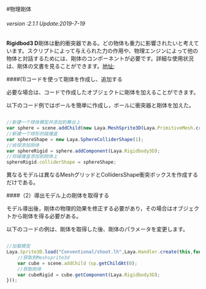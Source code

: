 #物理剛体

###### *version :2.1.1   Update:2019-7-19*


 **Rigidbod3 D**剛体は動的衝突器である。どの物体も重力に影響されたいと考えています。スクリプトによって与えられた力の作用や、物理エンジンによって他の物体と対話するためには、剛体のコンポーネントが必要です。詳細な使用状況は、剛体の文書を見ることができます。[地址](https://layaair.ldc.layabox.com/api2/Chinese/index.html?category=Core&class=laya.d3.physics.Rigidbody3D);

####(1)コードを使って剛体を作成し、追加する

必要な場合は、コードで作成したオブジェクトに剛体を加えることができます。

以下のコード例ではボールを簡単に作成し，ボールに衝突器と剛体を加えた。


```typescript

//新建一个球体模型并添加到舞台上
var sphere = scene.addChild(new Laya.MeshSprite3D(Laya.PrimitiveMesh.createSphere(1)));
//新建一个球形的碰撞盒
var sphereShape = new Laya.SphereColliderShape(1);
//给球添加刚体
var sphereRigid = sphere.addComponent(Laya.Rigidbody3D);
//将碰撞盒添加到刚体上
sphereRigid.colliderShape = sphereShape;
```


異なるモデルは異なるMeshグリッドとCollidersShape衝突ボックスを作成するだけである。

####（2）導出モデル上の剛体を取得する

モデル導出後，剛体の物理的効果を修正する必要があり，その場合はオブジェクトから剛体を得る必要がある。

以下のコードの例は、剛体を取得した後、剛体のパラメータを変更します。


```typescript

//加载模型
Laya.Sprite3D.load("Conventional/shoot.lh",Laya.Handler.create(this,function(sp){
    //获取到Meshsprite3d
    var cube = scene.addChild（sp.getChildAt(0);
    //获取刚体
    var cubeRigid = cube.getComponent(Laya.Rigidbody3D);
}));
```

